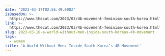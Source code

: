 ```yaml
---
date: '2023-03-17T02:56:49.000Z'
isBasedOn: >-
  https://www.thecut.com/2023/03/4b-movement-feminism-south-korea.html?utm_source=pocket-newtab
link: >-
  https://www.thecut.com/2023/03/4b-movement-feminism-south-korea.html?utm_source=pocket-newtab
slug: 2023-03-16-a-world-without-men-inside-south-koreas-4b-movement
tags:
  - women
title: 'A World Without Men: Inside South Korea’s 4B Movement'
---
```


